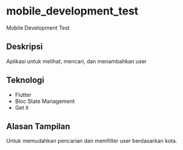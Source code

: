 # mobile_development_test

Mobile Development Test

## Deskripsi

Aplikasi untuk melihat, mencari, dan menambahkan user

## Teknologi 
- Flutter
- Bloc State Management
- Get it

## Alasan Tampilan 
Untuk memudahkan pencarian dan memfilter user berdasarkan kota. 
